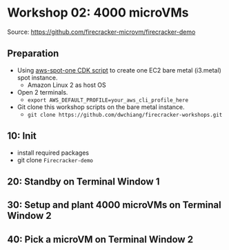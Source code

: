 # Workshop 02: 4000 microVMs

Source: https://github.com/firecracker-microvm/firecracker-demo

## Preparation

- Using [aws-spot-one CDK script](https://github.com/dwchiang/aws-spot-one) to create one EC2 bare metal (i3.metal) spot instance.
    - Amazon Linux 2 as host OS
- Open 2 terminals.
    - `export AWS_DEFAULT_PROFILE=your_aws_cli_profile_here`
- Git clone this workshop scripts on the bare metal instance.
    - `git clone https://github.com/dwchiang/firecracker-workshops.git`

## 10: Init

- install required packages
- git clone `Firecracker-demo`

## 20: Standby on Terminal Window 1

## 30: Setup and plant 4000 microVMs on Terminal Window 2

## 40: Pick a microVM on Terminal Window 2
